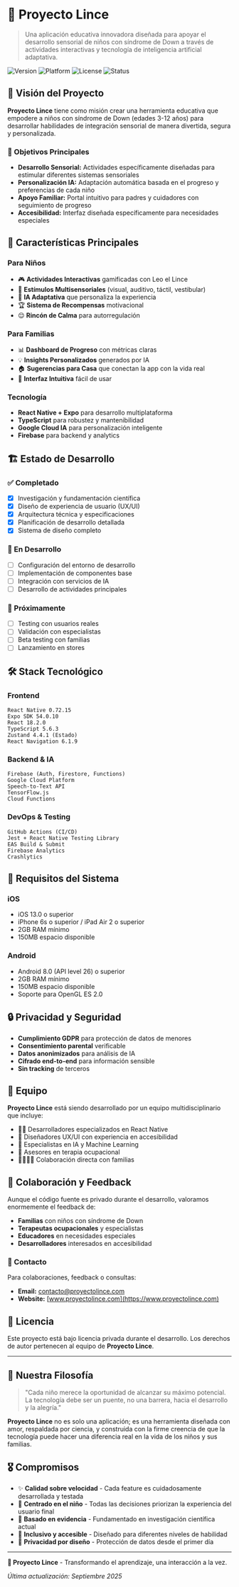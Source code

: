 # 🦎 Proyecto Lince

> Una aplicación educativa innovadora diseñada para apoyar el desarrollo sensorial de niños con síndrome de Down a través de actividades interactivas y tecnología de inteligencia artificial adaptativa.

![Version](https://img.shields.io/badge/version-1.0.0-blue.svg)
![Platform](https://img.shields.io/badge/platform-iOS%20%7C%20Android-lightgrey.svg)
![License](https://img.shields.io/badge/license-Private-red.svg)
![Status](https://img.shields.io/badge/status-In%20Development-yellow.svg)

## 🌟 Visión del Proyecto

**Proyecto Lince** tiene como misión crear una herramienta educativa que empodere a niños con síndrome de Down (edades 3-12 años) para desarrollar habilidades de integración sensorial de manera divertida, segura y personalizada.

### 🎯 Objetivos Principales

- **Desarrollo Sensorial:** Actividades específicamente diseñadas para estimular diferentes sistemas sensoriales
- **Personalización IA:** Adaptación automática basada en el progreso y preferencias de cada niño
- **Apoyo Familiar:** Portal intuitivo para padres y cuidadores con seguimiento de progreso
- **Accesibilidad:** Interfaz diseñada específicamente para necesidades especiales

## 🚀 Características Principales

### Para Niños
- 🎮 **Actividades Interactivas** gamificadas con Leo el Lince
- 🎨 **Estímulos Multisensoriales** (visual, auditivo, táctil, vestibular)
- 🤖 **IA Adaptativa** que personaliza la experiencia
- 🏆 **Sistema de Recompensas** motivacional
- 😌 **Rincón de Calma** para autorregulación

### Para Familias
- 📊 **Dashboard de Progreso** con métricas claras
- 💡 **Insights Personalizados** generados por IA
- 🏠 **Sugerencias para Casa** que conectan la app con la vida real
- 📱 **Interfaz Intuitiva** fácil de usar

### Tecnología
- **React Native + Expo** para desarrollo multiplataforma
- **TypeScript** para robustez y mantenibilidad
- **Google Cloud IA** para personalización inteligente
- **Firebase** para backend y analytics

## 🏗️ Estado de Desarrollo

### ✅ Completado
- [x] Investigación y fundamentación científica
- [x] Diseño de experiencia de usuario (UX/UI)
- [x] Arquitectura técnica y especificaciones
- [x] Planificación de desarrollo detallada
- [x] Sistema de diseño completo

### 🔄 En Desarrollo
- [ ] Configuración del entorno de desarrollo
- [ ] Implementación de componentes base
- [ ] Integración con servicios de IA
- [ ] Desarrollo de actividades principales

### 📅 Próximamente
- [ ] Testing con usuarios reales
- [ ] Validación con especialistas
- [ ] Beta testing con familias
- [ ] Lanzamiento en stores

## 🛠️ Stack Tecnológico

### Frontend
```
React Native 0.72.15
Expo SDK 54.0.10
React 18.2.0
TypeScript 5.6.3
Zustand 4.4.1 (Estado)
React Navigation 6.1.9
```

### Backend & IA
```
Firebase (Auth, Firestore, Functions)
Google Cloud Platform
Speech-to-Text API
TensorFlow.js
Cloud Functions
```

### DevOps & Testing
```
GitHub Actions (CI/CD)
Jest + React Native Testing Library
EAS Build & Submit
Firebase Analytics
Crashlytics
```

## 📱 Requisitos del Sistema

### iOS
- iOS 13.0 o superior
- iPhone 6s o superior / iPad Air 2 o superior
- 2GB RAM mínimo
- 150MB espacio disponible

### Android
- Android 8.0 (API level 26) o superior
- 2GB RAM mínimo
- 150MB espacio disponible
- Soporte para OpenGL ES 2.0

## 🔒 Privacidad y Seguridad

- **Cumplimiento GDPR** para protección de datos de menores
- **Consentimiento parental** verificable
- **Datos anonimizados** para análisis de IA
- **Cifrado end-to-end** para información sensible
- **Sin tracking** de terceros

## 👥 Equipo

**Proyecto Lince** está siendo desarrollado por un equipo multidisciplinario que incluye:

- 👩‍💻 Desarrolladores especializados en React Native
- 🎨 Diseñadores UX/UI con experiencia en accesibilidad
- 🧠 Especialistas en IA y Machine Learning
- 🏥 Asesores en terapia ocupacional
- 👨‍👩‍👧‍👦 Colaboración directa con familias

## 🤝 Colaboración y Feedback

Aunque el código fuente es privado durante el desarrollo, valoramos enormemente el feedback de:

- **Familias** con niños con síndrome de Down
- **Terapeutas ocupacionales** y especialistas
- **Educadores** en necesidades especiales
- **Desarrolladores** interesados en accesibilidad

### 📧 Contacto
Para colaboraciones, feedback o consultas:
- **Email:** [contacto@proyectolince.com](mailto:contacto@proyectolince.com)
- **Website:** [www.proyectolince.com](https://www.proyectolince.com)

## 📜 Licencia

Este proyecto está bajo licencia privada durante el desarrollo. Los derechos de autor pertenecen al equipo de **Proyecto Lince**.

---

## 🌈 Nuestra Filosofía

> "Cada niño merece la oportunidad de alcanzar su máximo potencial. La tecnología debe ser un puente, no una barrera, hacia el desarrollo y la alegría."

**Proyecto Lince** no es solo una aplicación; es una herramienta diseñada con amor, respaldada por ciencia, y construida con la firme creencia de que la tecnología puede hacer una diferencia real en la vida de los niños y sus familias.

## 🎖️ Compromisos

- ✨ **Calidad sobre velocidad** - Cada feature es cuidadosamente desarrollada y testada
- 🧒 **Centrado en el niño** - Todas las decisiones priorizan la experiencia del usuario final
- 🔬 **Basado en evidencia** - Fundamentado en investigación científica actual
- 🤗 **Inclusivo y accesible** - Diseñado para diferentes niveles de habilidad
- 🔐 **Privacidad por diseño** - Protección de datos desde el primer día

---

**🦎 Proyecto Lince** - Transformando el aprendizaje, una interacción a la vez.

*Última actualización: Septiembre 2025*
